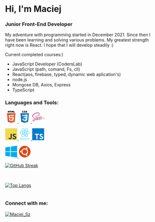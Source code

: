 
<h1 align="left">Hi, I'm Maciej</h1>
<h3 align="left">Junior Front-End Developer</h3>
<p align="left">My adventure with programming started in December 2021. Since then I have been learning and solving various problems. My greatest strength right now is React. I hope that I will develop steadily :) </p>
<p align="left">Current completed courses:) </p>
<ul>
<li>JavaScript Developer (CodersLab)</li>
<li>JavaScript (path, comand, Fs, cli)</li>
<li>React(aos, firebase, typed, dynamic web aplication's)</li>
<li>node.js</li>
<li>Mongose DB, Axios, Express</li>
<li>TypeScript</li>
</ul>



<h3 align="left">Languages and Tools:</h3>
<p align="left"> 


  <a href="https://www.w3.org/html/" target="_blank" rel="noreferrer"> <img src="https://raw.githubusercontent.com/devicons/devicon/master/icons/html5/html5-original-wordmark.svg" alt="html5" width="40" height="40"/> </a> 
   <a href="https://www.w3schools.com/css/" target="_blank" rel="noreferrer"> <img src="https://raw.githubusercontent.com/devicons/devicon/master/icons/css3/css3-original-wordmark.svg" alt="css3" width="40" height="40"/> </a>
   <a href="https://sass-lang.com" target="_blank" rel="noreferrer"> <img src="https://raw.githubusercontent.com/devicons/devicon/master/icons/sass/sass-original.svg" alt="sass" width="40" height="40"/> </a> 
  
  <a href="https://developer.mozilla.org/en-US/docs/Web/JavaScript" target="_blank" rel="noreferrer"> <img src="https://raw.githubusercontent.com/devicons/devicon/master/icons/javascript/javascript-original.svg" alt="javascript" width="40" height="40"/> </a> 
  <a href="https://reactjs.org/" target="_blank" rel="noreferrer"> <img src="https://raw.githubusercontent.com/devicons/devicon/master/icons/react/react-original-wordmark.svg" alt="react" width="40" height="40"/> </a>  <a href="https://www.typescriptlang.org/" target="_blank" rel="noreferrer"> <img src="https://raw.githubusercontent.com/devicons/devicon/master/icons/typescript/typescript-original.svg" alt="typescript" width="40" height="40"/> </a>
 
   
</p><p><a href="https://www.microsoft.com/pl-pl/windows" target="_blank" rel="noreferrer"> <img src="https://raw.githubusercontent.com/devicons/devicon/master/icons/windows8/windows8-original.svg" alt="windows"width="40" height="40"/></a><a href="https://ubuntu.com/" target="_blank" rel="noreferrer"> <img src="https://raw.githubusercontent.com/devicons/devicon/master/icons/ubuntu/ubuntu-plain.svg" alt="windows"width="40" height="40"/></a></p>

[![GitHub Streak](https://github-readme-streak-stats.herokuapp.com/?user=Atlon1&layout=compact&theme=vision-friendly-dark)](https://git.io/streak-stats)

<br></br>
[![Top Langs](https://github-readme-stats.vercel.app/api/top-langs/?username=Atlon1&layout=compact&theme=vision-friendly-dark)](https://github.com/anuraghazra/github-readme-stats)
<br></br>
<h3 align="left">Connect with me:</h3>
<p align="left">
<p align="left">
<a href="https://www.linkedin.com/in/maciej-szajstek-8995b4175/" target="blank"><img align="center" src="https://raw.githubusercontent.com/rahuldkjain/github-profile-readme-generator/master/src/images/icons/Social/linked-in-alt.svg" alt="Maciej_Sz" height="30" width="40" /></a>
</p>
